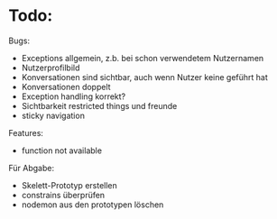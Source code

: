 # Todo:
Bugs: 
- Exceptions allgemein, z.b. bei schon verwendetem Nutzernamen
- Nutzerprofilbild 
- Konversationen sind sichtbar, auch wenn Nutzer keine geführt hat
- Konversationen doppelt
- Exception handling korrekt?
- Sichtbarkeit restricted things und freunde
- sticky navigation

Features:
- function not available

Für Abgabe:
- Skelett-Prototyp erstellen 
- constrains überprüfen
- nodemon aus den prototypen löschen
